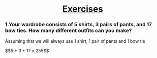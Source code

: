 <h1><strong><u><center>Exercises</center></u></strong></h1>
<h3>1.Your wardrobe consists of 5 shirts, 3 pairs of pants, and 17 bow ties. How many different outfits can you make?</h3>
<p>Assuming that we will always use 1 shirt, 1 pair of pants and 1 bow tie</p>
$$5 * 3 * 17 = 255$$
<h3></h3>